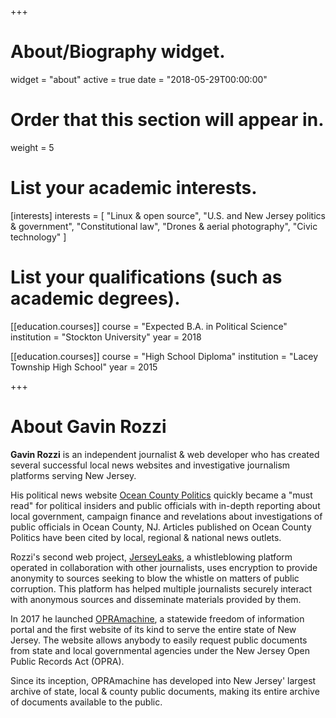 +++
# About/Biography widget.
widget = "about"
active = true
date = "2018-05-29T00:00:00"

# Order that this section will appear in.
weight = 5

# List your academic interests.
[interests]
  interests = [
    "Linux & open source",
    "U.S. and New Jersey politics & government",
    "Constitutional law",
    "Drones & aerial photography",
    "Civic technology"
  ]

# List your qualifications (such as academic degrees).
[[education.courses]]
  course = "Expected B.A. in Political Science"
  institution = "Stockton University"
  year = 2018

[[education.courses]]
  course = "High School Diploma"
  institution = "Lacey Township High School"
  year = 2015

+++

# About Gavin Rozzi
<strong>Gavin Rozzi</strong> is an independent journalist & web developer who has created several successful local news websites and investigative journalism platforms serving New Jersey. 

His political news website <a href="https://politicsoc.com/">Ocean County Politics</a> quickly became a "must read" for political insiders and public officials with in-depth reporting about local government, campaign finance and revelations about investigations of public officials in Ocean County, NJ. Articles published on Ocean County Politics have been cited by local, regional & national news outlets.

Rozzi's second web project, <a href="https://jerseyleaks.org/">JerseyLeaks</a>, a whistleblowing platform operated in collaboration with other journalists, uses encryption to provide anonymity to sources seeking to blow the whistle on matters of public corruption. This platform has helped multiple journalists securely interact with anonymous sources and disseminate materials provided by them.

In 2017 he launched <a href="https://opramachine.com/">OPRAmachine</a>, a statewide freedom of information portal and the first website of its kind to serve the entire state of New Jersey. The website allows anybody to easily request public documents from state and local governmental agencies under the New Jersey Open Public Records Act (OPRA).

Since its inception, OPRAmachine has developed into New Jersey' largest archive of state, local & county public documents, making its entire archive of documents available to the public.